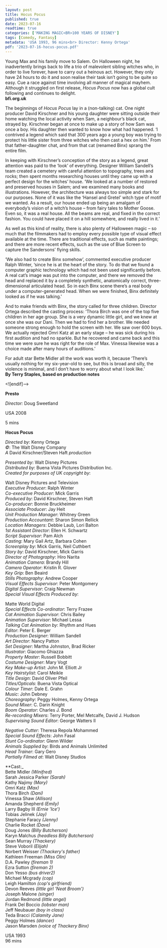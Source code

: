 ```yaml
---
layout: post
title: Hocus Pocus
published: true
date: 2023-07-16
readtime: true
categories: ['MAKING MAGIC<BR>100 YEARS OF DISNEY']
tags: [Comedy, Fantasy]
metadata: 'USA 1993, 96 mins<br> Director: Kenny Ortega'
pdf: '2023-07-16-hocus-pocus.pdf'
---
```


Young Max and his family move to Salem. On Halloween night, he inadvertently brings back to life a trio of malevolent sibling witches who, in order to live forever, have to carry out a heinous act. However, they only have 24 hours to do it and soon realise their task isn’t going to be quite so easy. Cue a race against time involving all manner of magical mayhem. Although it struggled on first release, _Hocus Pocus_ now has a global cult following and continues to delight.  
**bfi.org.uk**  

The beginnings of _Hocus Pocus_ lay in a (non-talking) cat. One night producer David Kirschner and his young daughter were sitting outside their home watching the local activity when Sam, a neighbour’s black cat, strayed by. Kirschner began at once to make up a story of how Sam was once a boy. His daughter then wanted to know how what had happened. ‘I contrived a legend which said that 300 years ago a young boy was trying to protect his little sister from three witches who then cast a hex on him.’ From that father-daughter chat, and from that cat (renamed Binx) sprang the entire film.

In keeping with Kirschner’s conception of the story as a legend, great attention was paid to the ‘look’ of everything. Designer William Sandell’s team created a cemetery with careful attention to topography, trees and rocks; then spent months researching houses until they came up with a perfect design for the witches’ house. ‘We looked at a number of restored and preserved houses in Salem; and we examined many books and illustrations. However, the architecture was always too simple and stark for our purposes. None of it was like the ‘Hansel and Gretel’ witch type of motif we wanted. As a result, our house ended up being an amalgam of everybody’s vision of a witch’s house – from fairy tales to Mother Goose. Even so, it was a real house. All the beams are real, and fixed in the correct fashion. You could have placed it on a hill somewhere, and really lived in it.’

As well as this kind of reality, there is also plenty of Halloween magic – so much that the filmmakers had to employ every possible type of visual effect available at the time. There are traditional effects, such as matte paintings; and there are more recent effects, such as the use of Blue Screen to capture the Sandersons’ flying skills.

‘We also had to create Binx somehow’, commented executive producer Ralph Winter, ‘since he is at the heart of the story. To do that we found a computer graphic technology which had not been used significantly before. A real cat’s image was put into the computer, and there we removed the head and replaced it by a completely synthetic, anatomically correct, three-dimensional articulated head. So in each Binx scene there’s a real body under a computer-generated head. When we were finished, Binx definitely looked as if he was talking.’

And to make friends with Binx, the story called for three children. Director Ortega described the casting process: ‘Thora Birch was one of the top five children in her age group. She is a very dynamic little girl, and we knew at once she was our Dani. Then we had to find her a brother. We needed someone strong enough to hold the screen with her. We saw over 600 boys. We actually rejected Omri Katz at an early stage – he was sick during his first audition and had no sparkle. But he recovered and came back and this time we were sure he was right for the role of Max. Vinessa likewise was a choice made after many hours of auditions.’

For adult star Bette Midler all the work was worth it, because ‘There’s usually nothing for my six-year-old to see, but this is broad and silly, the violence is minimal, and I don’t have to worry about what I look like.’  
**By Terry Staples, based on production notes**

<![endif]-->

**Presto**

_Director:_ Doug Sweetland

USA 2008

5 mins

**Hocus Pocus**

_Directed by_: Kenny Ortega  
_©_: The Walt Disney Company  
_A_ David Kirschner/Steven Haft _production_

_Presented by_: Walt Disney Pictures  
_Distributed by_: Buena Vista Pictures Distribution Inc.  
_Created for purposes of UK copyright by_:

Walt Disney Pictures and Television  
_Executive Producer_: Ralph Winter  
_Co-executive Producer_: Mick Garris  
_Produced by_: David Kirschner, Steven Haft  
_Co-producer_: Bonnie Bruckheimer  
_Associate Producer_: Jay Heit  
_Unit Production Manager_: Whitney Green  
_Production Accountant_: Sharon Simon Rellick  
_Location Managers_: Debbie Laub, Lori Balton  
_1st Assistant Director_: Ellen H. Schwartz  
_Script Supervisor_: Pam Alch  
_Casting_: Mary Gail Artz, Barbara Cohen  
_Screenplay by_: Mick Garris, Neil Cuthbert  
_Story by_: David Kirschner, Mick Garris  
_Director of Photography_: Hiro Narita  
_Animation Camera_: Brandy Hill  
_Camera Operator_: Kristin R. Glover  
_Key Grip_: Ben Beaird  
_Stills Photography_: Andrew Cooper  
_Visual Effects Supervisor_: Peter Montgomery  
_Digital Supervisor_: Craig Newman  
_Special Visual Effects Produced by_:

Matte World Digital  
_Special Effects Co-ordinator_: Terry Frazee  
_Cat Animation Supervisor_: Chris Bailey  
_Animation Supervisor_: Michael Lessa  
_Talking Cat Animation by_: Rhythm and Hues  
_Editor_: Peter E. Berger  
_Production Designer_: William Sandell  
_Art Director_: Nancy Patton  
_Set Designer_: Martha Johnston, Brad Ricker  
_Illustrator_: Giacomo Ghiazza  
_Property Master_: Russell Bobbitt  
_Costume Designer_: Mary Vogt  
_Key Make-up Artist_: John M. Elliott Jr  
_Key Hairstylist_: Carol Meikle  
_Title Design_: David Oliver Pfeil  
_Titles/Opticals_: Buena Vista Optical  
_Colour Timer_: Dale E. Grahn  
_Music_: John Debney  
_Choreography_: Peggy Holmes, Kenny Ortega  
_Sound Mixer_: C. Darin Knight  
_Boom Operator_: Charles J. Bond  
_Re-recording Mixers_: Terry Porter, Mel Metcalfe, David J. Hudson  
_Supervising Sound Editor_: George Watters II

_Negative Cutter_: Theresa Repola Mohammed  
_Special Sound Effects_: John Fasal  
_Stunt Co-ordinator_: Glenn Wilder  
_Animals Supplied by_: Birds and Animals Unlimited  
_Head Trainer_: Gary Gero  
_Partially Filmed at_: Walt Disney Studios

**Cast:_  
Bette Midler _(Winifred)_  
Sarah Jessica Parker _(Sarah)_  
Kathy Najimy _(Mary)_  
Omri Katz _(Max)_  
Thora Birch _(Dani)_  
Vinessa Shaw _(Allison)_  
Amanda Shepherd _(Emily)_  
Larry Bagby III _(Ernie 'Ice')_  
Tobias Jelinek _(Jay)_  
Stephanie Faracy _(Jenny)_  
Charlie Rocket _(Dave)_  
Doug Jones _(Billy Butcherson)_  
Karyn Malchus _(headless Billy Butcherson)_  
Sean Murray _(Thackery)_  
Steve Voboril _(Elijah)_  
Norbert Weisser _(Thackery's father)_  
Kathleen Freeman _(Miss Olin)_  
D.A. Pawley _(fireman 1)_  
Ezra Sutton _(fireman 2)_  
Don Yesso _(bus driver2)_  
Michael Mcgrady _(cop)_  
Leigh Hamilton _(cop's girlfriend)_  
Devon Reeves _(little girl 'Neat Broom')_  
Joseph Malone _(singer)_  
Jordan Redmond _(little angel)_  
Frank Del Boccio _(lobster man)_  
Jeff Neubauer _(boy in class)_  
Teda Bracci _(Calamity Jane)_  
Peggy Holmes _(dancer)_  
Jason Marsden _(voice of Thackery Binx)_  

USA 1993  
96 mins  
<!--stackedit_data:
eyJoaXN0b3J5IjpbLTc5Nzc0NDcwMl19
-->